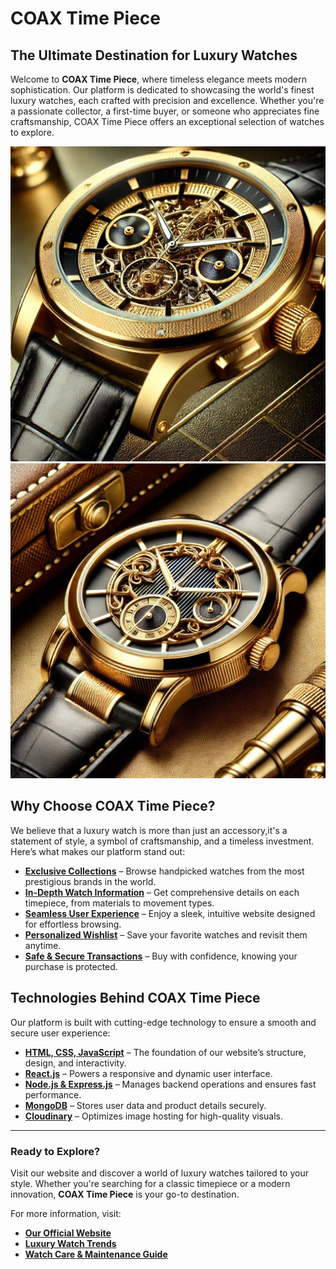 # COAX Time Piece

## The Ultimate Destination for Luxury Watches

Welcome to **COAX Time Piece**, where timeless elegance meets modern sophistication. Our platform is dedicated to showcasing the world's finest luxury watches, each crafted with precision and excellence. Whether you're a passionate collector, a first-time buyer, or someone who appreciates fine craftsmanship, COAX Time Piece offers an exceptional selection of watches to explore.

<img src="./assets/img/coax-88.jpg" alt="Luxury Watch" width="600">
<img src="./assets/img/coax-90.jpg" alt="Elegant Timepiece" width="600">

## Why Choose COAX Time Piece?

We believe that a luxury watch is more than just an accessory,it's a statement of style, a symbol of craftsmanship, and a timeless investment. Here’s what makes our platform stand out:

- **[Exclusive Collections](#)** – Browse handpicked watches from the most prestigious brands in the world.
- **[In-Depth Watch Information](#)** – Get comprehensive details on each timepiece, from materials to movement types.
- **[Seamless User Experience](#)** – Enjoy a sleek, intuitive website designed for effortless browsing.
- **[Personalized Wishlist](#)** – Save your favorite watches and revisit them anytime.
- **[Safe & Secure Transactions](#)** – Buy with confidence, knowing your purchase is protected.

## Technologies Behind COAX Time Piece

Our platform is built with cutting-edge technology to ensure a smooth and secure user experience:

- **[HTML, CSS, JavaScript](https://developer.mozilla.org/en-US/docs/Web)** – The foundation of our website’s structure, design, and interactivity.
- **[React.js](https://react.dev/)** – Powers a responsive and dynamic user interface.
- **[Node.js & Express.js](https://expressjs.com/)** – Manages backend operations and ensures fast performance.
- **[MongoDB](https://www.mongodb.com/)** – Stores user data and product details securely.
- **[Cloudinary](https://cloudinary.com/)** – Optimizes image hosting for high-quality visuals.

---

### Ready to Explore?

Visit our website and discover a world of luxury watches tailored to your style. Whether you're searching for a classic timepiece or a modern innovation, **COAX Time Piece** is your go-to destination.

For more information, visit:
- **[Our Official Website](https://yourwebsite.com)**
- **[Luxury Watch Trends](https://luxurywatchtrends.com)**
- **[Watch Care & Maintenance Guide](https://watchcareguide.com)**

